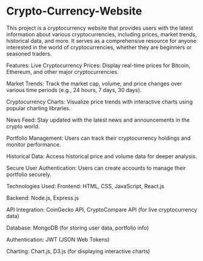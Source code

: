 # Crypto-Currency-Website
This project is a cryptocurrency website that provides users with the latest information about various cryptocurrencies, including prices, market trends, historical data, and more. It serves as a comprehensive resource for anyone interested in the world of cryptocurrencies, whether they are beginners or seasoned traders.

Features:
Live Cryptocurrency Prices: Display real-time prices for Bitcoin, Ethereum, and other major cryptocurrencies.

Market Trends: Track the market cap, volume, and price changes over various time periods (e.g., 24 hours, 7 days, 30 days).

Cryptocurrency Charts: Visualize price trends with interactive charts using popular charting libraries.

News Feed: Stay updated with the latest news and announcements in the crypto world.

Portfolio Management: Users can track their cryptocurrency holdings and monitor performance.

Historical Data: Access historical price and volume data for deeper analysis.

Secure User Authentication: Users can create accounts to manage their portfolio securely.

Technologies Used:
Frontend: HTML, CSS, JavaScript, React.js

Backend: Node.js, Express.js

API Integration: CoinGecko API, CryptoCompare API (for live cryptocurrency data)

Database: MongoDB (for storing user data, portfolio info)

Authentication: JWT (JSON Web Tokens)

Charting: Chart.js, D3.js (for displaying interactive charts)
